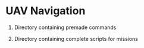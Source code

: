 # UAV Navigation

1. Directory containing premade commands

2. Directory containing complete scripts for missions
